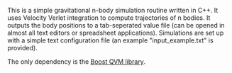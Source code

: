 This is a simple gravitational n-body simulation routine written in C++. It uses Velocity Verlet integration to compute trajectories of n bodies. It outputs the body positions to a tab-seperated value file (can be opened in almost all text editors or spreadsheet applications). Simulations are set up with a simple text configuration file (an example "input_example.txt" is provided).

The only dependency is the [Boost QVM library](https://www.boost.org/).
